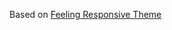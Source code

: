 Based on [Feeling Responsive Theme](http://phlow.github.io/feeling-responsive/documentation/)




 
